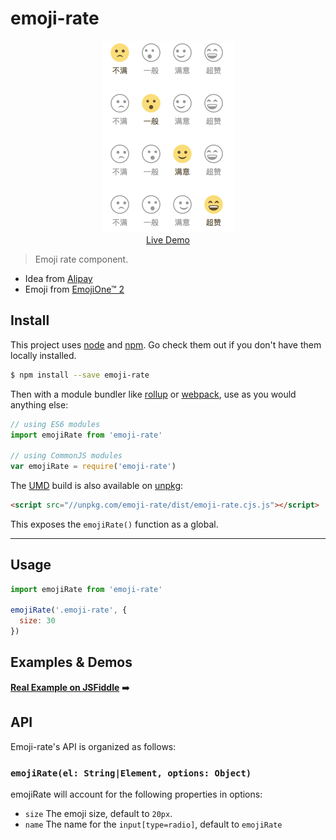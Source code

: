 # emoji-rate

<p align="center">
  <a href="https://jsfiddle.net/fireyy/q1c2zcya/" target="_blank">
    <img src="demo.png" width="213">
    <br>
    Live Demo
  </a>
</p>

> Emoji rate component.

- Idea from [Alipay](https://alipay.com)
- Emoji from [EmojiOne™ 2](https://emojitwo.github.io/)

## Install

This project uses [node](http://nodejs.org) and [npm](https://npmjs.com). Go check them out if you don't have them locally installed.

```sh
$ npm install --save emoji-rate
```

Then with a module bundler like [rollup](http://rollupjs.org/) or [webpack](https://webpack.js.org/), use as you would anything else:

```javascript
// using ES6 modules
import emojiRate from 'emoji-rate'

// using CommonJS modules
var emojiRate = require('emoji-rate')
```

The [UMD](https://github.com/umdjs/umd) build is also available on [unpkg](https://unpkg.com):

```html
<script src="//unpkg.com/emoji-rate/dist/emoji-rate.cjs.js"></script>
```

This exposes the `emojiRate()` function as a global.

* * *

## Usage

```js
import emojiRate from 'emoji-rate'

emojiRate('.emoji-rate', {
  size: 30
})
```

## Examples & Demos

[**Real Example on JSFiddle**](https://jsfiddle.net/fireyy/q1c2zcya/) ➡️

## API

Emoji-rate's API is organized as follows:

### `emojiRate(el: String|Element, options: Object)`

emojiRate will account for the following properties in options:

  * `size` The emoji size, default to `20px`.
  * `name` The name for the `input[type=radio]`, default to `emojiRate`
